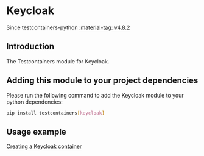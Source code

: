 # Keycloak

Since testcontainers-python <a href="https://github.com/testcontainers/testcontainers-python/releases/tag/v4.8.2"><span class="tc-version">:material-tag: v4.8.2</span></a>

## Introduction

The Testcontainers module for Keycloak.

## Adding this module to your project dependencies

Please run the following command to add the Keycloak module to your python dependencies:

```bash
pip install testcontainers[keycloak]
```

## Usage example

<!--codeinclude-->

[Creating a Keycloak container](../../modules/keycloak/example_basic.py)

<!--/codeinclude-->
